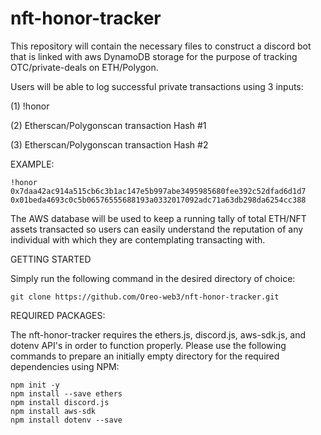 # nft-honor-tracker
This repository will contain the necessary files to construct a discord bot that is linked with aws DynamoDB storage for the purpose of tracking OTC/private-deals on ETH/Polygon. 

Users will be able to log successful private transactions using 3 inputs: 

(1) !honor

(2) Etherscan/Polygonscan transaction Hash #1

(3) Etherscan/Polygonscan transaction Hash #2

EXAMPLE: 

```
!honor 0x7daa42ac914a515cb6c3b1ac147e5b997abe3495985680fee392c52dfad6d1d7 0x01beda4693c0c5b06576555688193a0332017092adc71a63db298da6254cc388
```
The AWS database will be used to keep a running tally of total ETH/NFT assets transacted so users can easily understand the reputation of any individual with which they are contemplating transacting with.

GETTING STARTED

Simply run the following command in the desired directory of choice:

```
git clone https://github.com/Oreo-web3/nft-honor-tracker.git
```

REQUIRED PACKAGES:

The nft-honor-tracker requires the ethers.js, discord.js, aws-sdk.js, and dotenv API's in order to function properly. Please use the following commands to prepare an initially empty directory for the required dependencies using NPM:

```
npm init -y
npm install --save ethers
npm install discord.js
npm install aws-sdk
npm install dotenv --save
```
